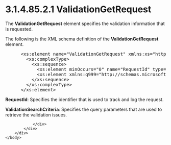 <html dir="LTR" xmlns:mshelp="http://msdn.microsoft.com/mshelp" xmlns:ddue="http://ddue.schemas.microsoft.com/authoring/2003/5" xmlns:xlink="http://www.w3.org/1999/xlink" xmlns:tool="http://www.microsoft.com/tooltip">
    <head>
        <meta http-equiv="Content-Type" content="text/html; CHARSET=utf-8"></meta>
        <meta name="save" content="history"></meta>
        <title>3.1.4.85.2.1 ValidationGetRequest</title>
        <xml>
            <mshelp:toctitle title="3.1.4.85.2.1 ValidationGetRequest"></mshelp:toctitle>
            <mshelp:rltitle title="[MS-SSMDSWS-15]: ValidationGetRequest"></mshelp:rltitle>
            <mshelp:keyword index="A" term="12d7e4bf-bf9b-4051-8579-3092c247d96e"></mshelp:keyword>
            <mshelp:attr name="DCSext.ContentType" value="open specification"></mshelp:attr>
            <mshelp:attr name="AssetID" value="12d7e4bf-bf9b-4051-8579-3092c247d96e"></mshelp:attr>
            <mshelp:attr name="TopicType" value="kbRef"></mshelp:attr>
            <mshelp:attr name="DCSext.Title" value="[MS-SSMDSWS-15]: ValidationGetRequest" />
        </xml>
    </head>
    <body>
        <div id="header">
            <h1 class="heading">3.1.4.85.2.1 ValidationGetRequest</h1>
        </div>
        <div id="mainSection">
            <div id="mainBody">
                <div id="allHistory" class="saveHistory"></div>
                <div id="sectionSection0" class="section" name="collapseableSection">
                    

<p>The <b>ValidationGetRequest</b> element specifies the
validation information that is requested.</p>

<p>The following is the XML schema definition of the <b>ValidationGetRequest</b>
element.</p>

<dl>
<dd>
<div><pre> &lt;xs:element name=&quot;ValidationGetRequest&quot; xmlns:xs=&quot;http://www.w3.org/2001/XMLSchema&quot;&gt;
   &lt;xs:complexType&gt;
     &lt;xs:sequence&gt;
       &lt;xs:element minOccurs=&quot;0&quot; name=&quot;RequestId&quot; type=&quot;ser:guid&quot; /&gt;
       &lt;xs:element xmlns:q999=&quot;http://schemas.microsoft.com/sqlserver/masterdataservices/2009/09&quot; minOccurs=&quot;0&quot; name=&quot;ValidationSearchCriteria&quot; nillable=&quot;true&quot; type=&quot;q999:ValidationSearchCriteria&quot; /&gt;
     &lt;/xs:sequence&gt;
   &lt;/xs:complexType&gt;
 &lt;/xs:element&gt;
</pre></div>
</dd></dl>

<p><b>RequestId</b>: Specifies the identifier that is
used to track and log the request.</p>

<p><b>ValidationSearchCriteria</b>: Specifies the query
parameters that are used to retrieve the validation issues.</p>


                </div>
            </div>
        </div>
    </body>
</html>